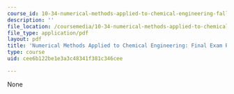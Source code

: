 ```yaml
---
course_id: 10-34-numerical-methods-applied-to-chemical-engineering-fall-2015
description: ''
file_location: /coursemedia/10-34-numerical-methods-applied-to-chemical-engineering-fall-2015/cee6b122be1e3a3c48341f381c346cee_MIT10_34F15_FinalExam.pdf
file_type: application/pdf
layout: pdf
title: 'Numerical Methods Applied to Chemical Engineering: Final Exam Review'
type: course
uid: cee6b122be1e3a3c48341f381c346cee

---
```

None